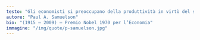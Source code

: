 ```yaml
---
testo: "Gli economisti si preoccupano della produttività in virtù del suo stretto legame con la crescita dei salari e del tenore di vita"
autore: "Paul A. Samuelson"
bio: "(1915 – 2009) – Premio Nobel 1970 per l’Economia"
immagine: "/img/quote/p-samuelson.jpg"
---
```

